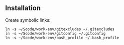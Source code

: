 Installation
------------

Create symbolic links:

    ln -s ~/Scode/work-env/gitexcludes ~/.gitexcludes
    ln -s ~/Scode/work-env/gitconfig ~/.gitconfig
    ln -s ~/Scode/work-env/bash_profile ~/.bash_profile

